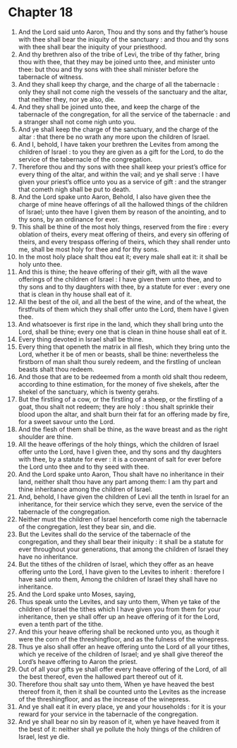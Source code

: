 # Chapter 18

1. And the Lord said unto Aaron, Thou and thy sons and thy father’s house with thee shall bear the iniquity of the sanctuary : and thou and thy sons with thee shall bear the iniquity of your priesthood.
2. And thy brethren also of the tribe of Levi, the tribe of thy father, bring thou with thee, that they may be joined unto thee, and minister unto thee: but thou and thy sons with thee shall minister before the tabernacle of witness.
3. And they shall keep thy charge, and the charge of all the tabernacle : only they shall not come nigh the vessels of the sanctuary and the altar, that neither they, nor ye also, die.
4. And they shall be joined unto thee, and keep the charge of the tabernacle of the congregation, for all the service of the tabernacle : and a stranger shall not come nigh unto you.
5. And ye shall keep the charge of the sanctuary, and the charge of the altar : that there be no wrath any more upon the children of Israel.
6. And I, behold, I have taken your brethren the Levites from among the children of Israel : to you they are given as a gift for the Lord, to do the service of the tabernacle of the congregation.
7. Therefore thou and thy sons with thee shall keep your priest’s office for every thing of the altar, and within the vail; and ye shall serve : I have given your priest’s office unto you as a service of gift : and the stranger that cometh nigh shall be put to death.
8. And the Lord spake unto Aaron, Behold, I also have given thee the charge of mine heave offerings of all the hallowed things of the children of Israel; unto thee have I given them by reason of the anointing, and to thy sons, by an ordinance for ever.
9. This shall be thine of the most holy things, reserved from the fire : every oblation of theirs, every meat offering of theirs, and every sin offering of theirs, and every trespass offering of theirs, which they shall render unto me, shall be most holy for thee and for thy sons.
10. In the most holy place shalt thou eat it; every male shall eat it: it shall be holy unto thee.
11. And this is thine; the heave offering of their gift, with all the wave offerings of the children of Israel : I have given them unto thee, and to thy sons and to thy daughters with thee, by a statute for ever : every one that is clean in thy house shall eat of it.
12. All the best of the oil, and all the best of the wine, and of the wheat, the firstfruits of them which they shall offer unto the Lord, them have I given thee.
13. And whatsoever is first ripe in the land, which they shall bring unto the Lord, shall be thine; every one that is clean in thine house shall eat of it.
14. Every thing devoted in Israel shall be thine.
15. Every thing that openeth the matrix in all flesh, which they bring unto the Lord, whether it be of men or beasts, shall be thine: nevertheless the firstborn of man shalt thou surely redeem, and the firstling of unclean beasts shalt thou redeem.
16. And those that are to be redeemed from a month old shalt thou redeem, according to thine estimation, for the money of five shekels, after the shekel of the sanctuary, which is twenty gerahs.
17. But the firstling of a cow, or the firstling of a sheep, or the firstling of a goat, thou shalt not redeem; they are holy : thou shalt sprinkle their blood upon the altar, and shalt burn their fat for an offering made by fire, for a sweet savour unto the Lord.
18. And the flesh of them shall be thine, as the wave breast and as the right shoulder are thine.
19. All the heave offerings of the holy things, which the children of Israel offer unto the Lord, have I given thee, and thy sons and thy daughters with thee, by a statute for ever : it is a covenant of salt for ever before the Lord unto thee and to thy seed with thee.
20. And the Lord spake unto Aaron, Thou shalt have no inheritance in their land, neither shalt thou have any part among them: I am thy part and thine inheritance among the children of Israel.
21. And, behold, I have given the children of Levi all the tenth in Israel for an inheritance, for their service which they serve, even the service of the tabernacle of the congregation.
22. Neither must the children of Israel henceforth come nigh the tabernacle of the congregation, lest they bear sin, and die.
23. But the Levites shall do the service of the tabernacle of the congregation, and they shall bear their iniquity : it shall be a statute for ever throughout your generations, that among the children of Israel they have no inheritance.
24. But the tithes of the children of Israel, which they offer as an heave offering unto the Lord, I have given to the Levites to inherit : therefore I have said unto them, Among the children of Israel they shall have no inheritance.
25. And the Lord spake unto Moses, saying,
26. Thus speak unto the Levites, and say unto them, When ye take of the children of Israel the tithes which I have given you from them for your inheritance, then ye shall offer up an heave offering of it for the Lord, even a tenth part of the tithe.
27. And this your heave offering shall be reckoned unto you, as though it were the corn of the threshingfloor, and as the fulness of the winepress.
28. Thus ye also shall offer an heave offering unto the Lord of all your tithes, which ye receive of the children of Israel; and ye shall give thereof the Lord’s heave offering to Aaron the priest.
29. Out of all your gifts ye shall offer every heave offering of the Lord, of all the best thereof, even the hallowed part thereof out of it.
30. Therefore thou shalt say unto them, When ye have heaved the best thereof from it, then it shall be counted unto the Levites as the increase of the threshingfloor, and as the increase of the winepress.
31. And ye shall eat it in every place, ye and your households : for it is your reward for your service in the tabernacle of the congregation.
32. And ye shall bear no sin by reason of it, when ye have heaved from it the best of it: neither shall ye pollute the holy things of the children of Israel, lest ye die.

